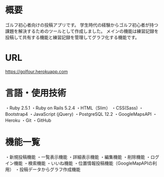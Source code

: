 # 概要
ゴルフ初心者向けの投稿アプリです。
学生時代の経験からゴルフ初心者が持つ課題を解決するためのツールとして作成しました。
メインの機能は練習記録を投稿して共有する機能と練習記録を管理してグラフ化する機能です。
# URL
https://golfour.herokuapp.com
# 言語・使用技術
・Ruby 2.5.1
・Ruby on Rails 5.2.4
・HTML（Slim）
・CSS(Sass)
・Bootstrap4
・JavaScript (jQuery)
・PostgreSQL 12.2
・GoogleMapsAPI
・Heroku
・Git
・GitHub
# 機能一覧
・新規投稿機能
・一覧表示機能
・詳細表示機能
・編集機能
・削除機能
・ログイン機能
・検索機能
・いいね機能
・位置情報投稿機能（GoogleMapAPIの利用）
・投稿データからグラフ作成機能
